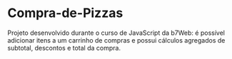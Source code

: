 # Compra-de-Pizzas
Projeto desenvolvido durante o curso de JavaScript da b7Web: é possível adicionar itens a um carrinho de compras e possui cálculos agregados de subtotal, descontos e total da compra.



